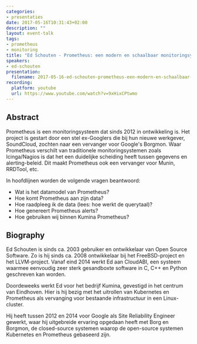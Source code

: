 ```yaml
---
categories:
- presentaties
date: 2017-05-16T10:31:43+02:00
description: ""
layout: event-talk
tags:
- prometheus
- monitoring
title: "Ed Schouten - Prometheus: een modern en schaalbaar monitoringsysteem"
speakers:
- ed-schouten
presentation: 
  filename: 2017-05-16-ed-schouten-prometheus-een-modern-en-schaalbaar-monitoringsysteem.pdf
recording:
  platform: youtube
  url: https://www.youtube.com/watch?v=9xHixCPtwmo
---
```


## Abstract

Prometheus is een monitoringsysteem dat sinds 2012 in ontwikkeling is. Het project is gestart door een stel ex-Googlers die bij hun nieuwe werkgever, SoundCloud, zochten naar een vervanger voor Google's Borgmon. Waar Prometheus verschilt van traditionele monitoringsystemen zoals Icinga/Nagios is dat het een duidelijke scheiding heeft tussen gegevens en alerting-beleid. Dit maakt Prometheus ook een vervanger voor Munin, RRDTool, etc.

In hoofdlijnen worden de volgende vragen beantwoord:

- Wat is het datamodel van Prometheus?
- Hoe komt Prometheus aan zijn data?
- Hoe raadpleeg ik de data (lees: hoe werkt de querytaal)?
- Hoe genereert Prometheus alerts? 
- Hoe gebruiken wij binnen Kumina Prometheus?

## Biography

Ed Schouten is sinds ca. 2003 gebruiker en ontwikkelaar van Open Source Software. Zo is hij sinds ca. 2008 ontwikkelaar bij het FreeBSD-project en het LLVM-project. Vanaf eind 2014 werkt Ed aan CloudABI, een systeem waarmee eenvoudig zeer sterk gesandboxte software in C, C++ en Python geschreven kan worden.

Doordeweeks werkt Ed voor het bedrijf Kumina, gevestigd in het centrum van Eindhoven. Hier is hij bezig met het uitrollen van Kubernetes en Prometheus als vervanging voor bestaande infrastructuur in een Linux-cluster.

Hij heeft tussen 2012 en 2014 voor Google als Site Reliability Engineer gewerkt, waar hij uitgebreide ervaring opgedaan heeft met Borg en Borgmon, de closed-source systemen waarop de open-source systemen Kubernetes en Prometheus gebaseerd zijn.
